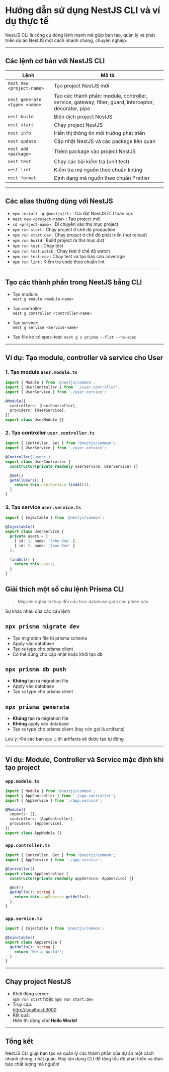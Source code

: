 # Hướng dẫn sử dụng NestJS CLI và ví dụ thực tế

NestJS CLI là công cụ dòng lệnh mạnh mẽ giúp bạn tạo, quản lý và phát triển dự án NestJS một cách nhanh chóng, chuyên nghiệp.

---

## Các lệnh cơ bản với NestJS CLI

| Lệnh | Mô tả |
|------|-------|
| `nest new <project-name>` | Tạo project NestJS mới |
| `nest generate <type> <name>` | Tạo các thành phần: module, controller, service, gateway, filter, guard, interceptor, decorator, pipe |
| `nest build` | Biên dịch project NestJS |
| `nest start` | Chạy project NestJS |
| `nest info` | Hiển thị thông tin môi trường phát triển |
| `nest update` | Cập nhật NestJS và các package liên quan |
| `nest add <package>` | Thêm package vào project NestJS |
| `nest test` | Chạy các bài kiểm tra (unit test) |
| `nest lint` | Kiểm tra mã nguồn theo chuẩn linting |
| `nest format` | Định dạng mã nguồn theo chuẩn Prettier |

---

## Các alias thường dùng với NestJS

- `npm install -g @nestjs/cli` : Cài đặt NestJS CLI toàn cục
- `nest new <project-name>` : Tạo project mới
- `cd <project-name>` : Di chuyển vào thư mục project
- `npm run start` : Chạy project ở chế độ production
- `npm run start:dev` : Chạy project ở chế độ phát triển (hot reload)
- `npm run build` : Build project ra thư mục dist
- `npm run test` : Chạy test
- `npm run test:watch` : Chạy test ở chế độ watch
- `npm run test:cov` : Chạy test và tạo báo cáo coverage
- `npm run lint` : Kiểm tra code theo chuẩn lint

---

## Tạo các thành phần trong NestJS bằng CLI

- Tạo module:  
  `nest g module <module-name>`
- Tạo controller:  
  `nest g controller <controller-name>`
- Tạo service:  
  `nest g service <service-name>`

- Tạo file ko có spec-test:
  `nest g s prisma --flat --no-spec`

---

## Ví dụ: Tạo module, controller và service cho User

### 1. Tạo module `user.module.ts`

```typescript
import { Module } from '@nestjs/common';
import { UserController } from './user.controller';
import { UserService } from './user.service';

@Module({
  controllers: [UserController],
  providers: [UserService],
})
export class UserModule {}
```

### 2. Tạo controller `user.controller.ts`

```typescript
import { Controller, Get } from '@nestjs/common';
import { UserService } from './user.service';

@Controller('users')
export class UserController {
  constructor(private readonly userService: UserService) {}

  @Get()
  getAllUsers() {
    return this.userService.findAll();
  }
}
```

### 3. Tạo service `user.service.ts`

```typescript
import { Injectable } from '@nestjs/common';

@Injectable()
export class UserService {
  private users = [
    { id: 1, name: 'John Doe' }, 
    { id: 2, name: 'Jane Doe' }
  ];

  findAll() {
    return this.users;
  }
}
```

## Giải thích một số câu lệnh Prisma CLI

> Migrate nghĩa là thay đổi cấu trúc database giữa các phiên bản

Sự khác nhau của các câu lệnh

## `npx prisma migrate dev`

- Tạo migration file từ prisma schema
- Apply vào database
- Tạo ra type cho prisma client
- Có thể dùng cho cập nhật hoặc khởi tạo db

## `npx prisma db push`

- **Không** tạo ra migration file
- Apply vào database
- Tạo ra type cho prisma client

## `npx prisma generate`

- **Không** tạo ra migration file
- **Không** apply vào database
- Tạo ra type cho prisma client (hay còn gọi là artifacts)

Lưu ý:
Khi các bạn `npm i` thì artifacts sẽ được tạo tự động

---

## Ví dụ: Module, Controller và Service mặc định khi tạo project

### `app.module.ts`

```typescript
import { Module } from '@nestjs/common';
import { AppController } from './app.controller';
import { AppService } from './app.service';

@Module({
  imports: [],
  controllers: [AppController],
  providers: [AppService],
})
export class AppModule {}
```

### `app.controller.ts`

```typescript
import { Controller, Get } from '@nestjs/common';
import { AppService } from './app.service';

@Controller()
export class AppController {
  constructor(private readonly appService: AppService) {}

  @Get()
  getHello(): string {
    return this.appService.getHello();
  }
}
```

### `app.service.ts`

```typescript
import { Injectable } from '@nestjs/common';

@Injectable()
export class AppService {
  getHello(): string {
    return 'Hello World!';
  }
}
```

---

## Chạy project NestJS

- Khởi động server:  
  `npm run start` hoặc `npm run start:dev`
- Truy cập:  
  [http://localhost:3000](http://localhost:3000)
- Kết quả:  
  Hiển thị dòng chữ **Hello World!**

---

## Tổng kết

NestJS CLI giúp bạn tạo và quản lý các thành phần của dự án một cách nhanh chóng, nhất quán. Hãy tận dụng CLI để tăng tốc độ phát triển và đảm bảo chất lượng mã nguồn!
